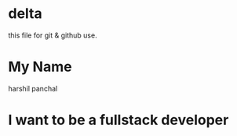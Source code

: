 # delta
this file for git &amp; github use.

# My Name
harshil panchal

# I want to be a fullstack developer